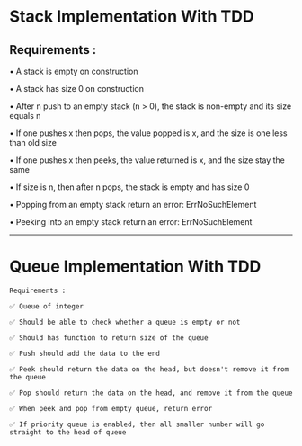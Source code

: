 Stack Implementation With TDD
===

Requirements :
-
• A stack is empty on construction

• A stack has size 0 on construction

• After n push to an empty stack (n > 0), the stack is non-empty and its size equals n

• If one pushes x then pops, the value popped is x, and the size is one less than old size

• If one pushes x then peeks, the value returned is x, and the size stay the same

• If size is n, then after n pops, the stack is empty and has size 0

• Popping from an empty stack  return an error: ErrNoSuchElement

• Peeking into an empty stack  return an error: ErrNoSuchElement

---

Queue Implementation With TDD
==

`
Requirements :
`

```
✅ Queue of integer

✅ Should be able to check whether a queue is empty or not

✅ Should has function to return size of the queue

✅ Push should add the data to the end

✅ Peek should return the data on the head, but doesn't remove it from the queue

✅ Pop should return the data on the head, and remove it from the queue

✅ When peek and pop from empty queue, return error

✅ If priority queue is enabled, then all smaller number will go straight to the head of queue
```